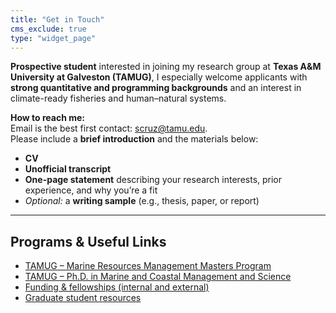 ```yaml
---
title: "Get in Touch"
cms_exclude: true
type: "widget_page"
---
```


**Prospective student** interested in joining my research group at **Texas A&M University at Galveston (TAMUG)**, I especially welcome applicants with **strong quantitative and programming backgrounds** and an interest in climate-ready fisheries and human–natural systems.

**How to reach me:**  
Email is the best first contact: [scruz@tamu.edu](mailto:scruz@tamu.edu).  
Please include a **brief introduction** and the materials below:

- **CV**  
- **Unofficial transcript**  
- **One-page statement** describing your research interests, prior experience, and why you’re a fit  
- *Optional:* a **writing sample** (e.g., thesis, paper, or report)

---
## Programs & Useful Links

- [TAMUG – Marine Resources Management Masters Program](https://marine.tamu.edu/academics/graduate-programs/masters-marine-resource-management.html)
- [TAMUG – Ph.D. in Marine and Coastal Management and Science](https://marine.tamu.edu/academics/graduate-programs/phd-marine-coastal-science.html)
- [Funding & fellowships (internal and external)](https://www.tamug.edu/grad/Incoming-Students/Student-Financial-Support.html)
- [Graduate student resources](https://marine.tamu.edu/campus-resources/index.html)
